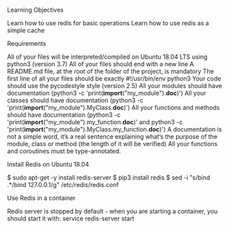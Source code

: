 Learning Objectives


Learn how to use redis for basic operations
Learn how to use redis as a simple cache


Requirements


All of your files will be interpreted/compiled on Ubuntu 18.04 LTS using python3 (version 3.7)
All of your files should end with a new line
A README.md file, at the root of the folder of the project, is mandatory
The first line of all your files should be exactly #!/usr/bin/env python3
Your code should use the pycodestyle style (version 2.5)
All your modules should have documentation (python3 -c 'print(__import__("my_module").__doc__)')
All your classes should have documentation (python3 -c 'print(__import__("my_module").MyClass.__doc__)')
All your functions and methods should have documentation (python3 -c 'print(__import__("my_module").my_function.__doc__)' and python3 -c 'print(__import__("my_module").MyClass.my_function.__doc__)')
A documentation is not a simple word, it’s a real sentence explaining what’s the purpose of the module, class or method (the length of it will be verified)
All your functions and coroutines must be type-annotated.


Install Redis on Ubuntu 18.04


$ sudo apt-get -y install redis-server
$ pip3 install redis
$ sed -i "s/bind .*/bind 127.0.0.1/g" /etc/redis/redis.conf


Use Redis in a container


Redis server is stopped by default - when you are starting a container, you should start it with: service redis-server start
